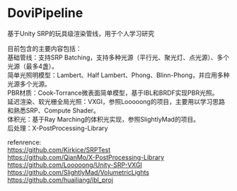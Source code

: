 # DoviPipeline
基于Unity SRP的玩具级渲染管线，用于个人学习研究

目前包含的主要内容包括：  
基础管线：支持SRP Batching，支持多种光源（平行光、聚光灯、点光源）、多个光源（最多4盏）。  
简单光照明模型：Lambert、Half Lambert、Phong、Blinn-Phong，并应用多种光源多个光源。  
PBR材质：Cook-Torrance微表面简单模型，基于IBL和BRDF实现PBR光照。  
延迟渲染、软光栅全局光照：VXGI，参照Looooong的项目，主要用以学习思路和熟悉SRP、Compute Shader。  
体积光：基于Ray Marching的体积光实现，参照SlightlyMad的项目。  
后处理：X-PostProcessing-Library

refenrence:  
https://github.com/Kirkice/SRPTest  
https://github.com/QianMo/X-PostProcessing-Library  
https://github.com/Looooong/Unity-SRP-VXGI  
https://github.com/SlightlyMad/VolumetricLights  
https://github.com/huailiang/ibl_proj
